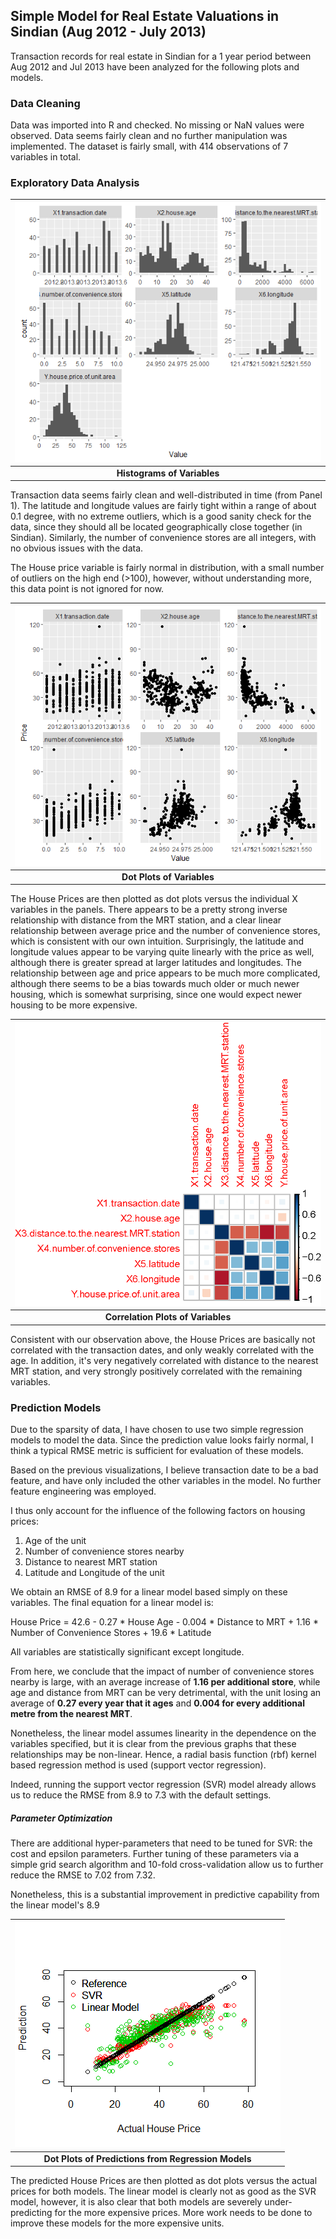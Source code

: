 ## Simple Model for Real Estate Valuations in Sindian (Aug 2012 - July 2013)

Transaction records for real estate in Sindian for a 1  year period between Aug 2012 and Jul 2013 have been analyzed for the following plots and models.

### Data Cleaning

Data was imported into R and checked. No missing or NaN values were observed. Data seems fairly clean and no further manipulation was implemented. The dataset is fairly small, with 414 observations of 7 variables in total.

### Exploratory Data Analysis

| ![Data Histograms](Histo.png "Data Histogram") | 
|:--:| 
| **Histograms of Variables** |

Transaction data seems fairly clean and well-distributed in time (from Panel 1).
The latitude and longitude values are fairly tight within a range of about 0.1 degree, with no extreme outliers, which is a good sanity check for the data, since they should all be located geographically close together (in Sindian).
Similarly, the number of convenience stores are all integers, with no obvious issues with the data.

The House price variable is fairly normal in distribution, with a small number of outliers on the high end (>100), however, without understanding more, this data point is not ignored for now.

| ![Data Points](DotPlot.png "Data Dot Plots") | 
|:--:| 
| **Dot Plots of Variables** |

The House Prices are then plotted as dot plots versus the individual X variables in the panels. 
There appears to be a pretty strong inverse relationship with distance from the MRT station, and a clear linear relationship between average price and the number of convenience stores, which is consistent with our own intuition.
Surprisingly, the latitude and longitude values appear to be varying quite linearly with the price as well, although there is greater spread at larger latitudes and longitudes.
The relationship between age and price appears to be much more complicated, although there seems to be a bias towards much older or much newer housing, which is somewhat surprising, since one would expect newer housing to be more expensive. 

| ![Correlation Matrix](CorPlot.png "Correlation Plot") | 
|:--:| 
| **Correlation Plots of Variables** |

Consistent with our observation above, the House Prices are basically not correlated with the transaction dates, and only weakly correlated with the age. In addition, it's very negatively correlated with distance to the nearest MRT station, and very strongly positively correlated with the remaining variables. 

### Prediction Models

Due to the sparsity of data, I have chosen to use two simple regression models to model the data. Since the prediction value looks fairly normal, I think a typical RMSE metric is sufficient for evaluation of these models.

Based on the previous visualizations, I believe transaction date to be a bad feature, and have only included the other variables in the model. No further feature engineering was employed.

I thus only account for the influence of the following factors on housing prices:
1. Age of the unit
2. Number of convenience stores nearby
3. Distance to nearest MRT station
4. Latitude and Longitude of the unit

We obtain an RMSE of 8.9 for a linear model based simply on these variables. The final equation for a linear model is:

House Price = 42.6 - 0.27 * House Age - 0.004 * Distance to MRT + 1.16 * Number of Convenience Stores + 19.6 * Latitude

All variables are statistically significant except longitude.

From here, we conclude that the impact of number of convenience stores nearby is large, with an average increase of **1.16 per additional store**, while age and distance from MRT can be very detrimental, with the unit losing an average of **0.27 every year that it ages** and **0.004 for every additional metre from the nearest MRT**.

Nonetheless, the linear model assumes linearity in the dependence on the variables specified, but it is clear from the previous graphs that these relationships may be non-linear. Hence, a radial basis function (rbf) kernel based regression method is used (support vector regression). 

Indeed, running the support vector regression (SVR) model already allows us to reduce the RMSE from 8.9 to 7.3 with the default settings.

##### Parameter Optimization

There are additional hyper-parameters that need to be tuned for SVR: the cost and epsilon parameters. Further tuning of these parameters via a simple grid search algorithm and 10-fold cross-validation allow us to further reduce the RMSE to 7.02 from 7.32.

Nonetheless, this is a substantial improvement in predictive capability from the linear model's 8.9

| ![Regression Models](Regression.png "Regression Models") | 
|:--:| 
| **Dot Plots of Predictions from Regression Models** |

The predicted House Prices are then plotted as dot plots versus the actual prices for both models. 
The linear model is clearly not as good as the SVR model, however, it is also clear that both models are severely under-predicting for the more expensive prices. More work needs to be done to improve these models for the more expensive units.
